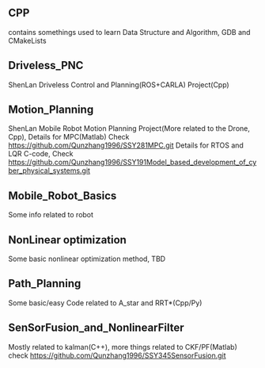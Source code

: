 ## CPP
contains somethings used to learn Data Structure and Algorithm, GDB and CMakeLists
## Driveless_PNC
ShenLan Driveless Control and Planning(ROS+CARLA) Project(Cpp)
## Motion_Planning
ShenLan Mobile Robot Motion Planning Project(More related to the Drone, Cpp), 
Details for MPC(Matlab) Check https://github.com/Qunzhang1996/SSY281MPC.git
Details for RTOS and LQR C-code, Check https://github.com/Qunzhang1996/SSY191Model_based_development_of_cyber_physical_systems.git
## Mobile_Robot_Basics
Some info related to robot
## NonLinear optimization
Some basic nonlinear optimization method, TBD
## Path_Planning
Some basic/easy Code related to A_star and RRT*(Cpp/Py)
## SenSorFusion_and_NonlinearFilter
Mostly related to kalman(C++), more things related to CKF/PF(Matlab) check  https://github.com/Qunzhang1996/SSY345SensorFusion.git
